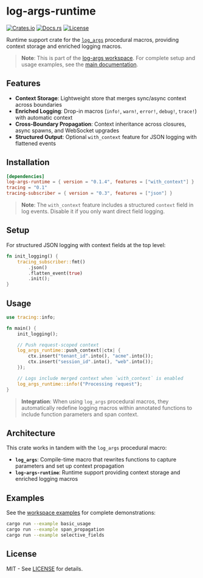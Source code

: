 # log-args-runtime

[![Crates.io](https://img.shields.io/crates/v/log-args-runtime.svg)](https://crates.io/crates/log-args-runtime)
[![Docs.rs](https://docs.rs/log-args-runtime/badge.svg)](https://docs.rs/log-args-runtime)
[![License](https://img.shields.io/badge/license-MIT-blue.svg)](https://github.com/MKJSM/log_args/blob/main/LICENSE)

Runtime support crate for the [`log_args`](../log_args/) procedural macros, providing context storage and enriched logging macros.

> **Note**: This is part of the [log-args workspace](../README.md). For complete setup and usage examples, see the [main documentation](../README.md).

## Features

- **Context Storage**: Lightweight store that merges sync/async context across boundaries
- **Enriched Logging**: Drop-in macros (`info!`, `warn!`, `error!`, `debug!`, `trace!`) with automatic context
- **Cross-Boundary Propagation**: Context inheritance across closures, async spawns, and WebSocket upgrades
- **Structured Output**: Optional `with_context` feature for JSON logging with flattened events

## Installation

```toml
[dependencies]
log-args-runtime = { version = "0.1.4", features = ["with_context"] }
tracing = "0.1"
tracing-subscriber = { version = "0.3", features = ["json"] }
```

> **Note**: The `with_context` feature includes a structured `context` field in log events. Disable it if you only want direct field logging.

## Setup

For structured JSON logging with context fields at the top level:

```rust
fn init_logging() {
    tracing_subscriber::fmt()
        .json()
        .flatten_event(true)
        .init();
}
```

## Usage

```rust
use tracing::info;

fn main() {
    init_logging();

    // Push request-scoped context
    log_args_runtime::push_context(|ctx| {
        ctx.insert("tenant_id".into(), "acme".into());
        ctx.insert("session_id".into(), "web".into());
    });

    // Logs include merged context when `with_context` is enabled
    log_args_runtime::info!("Processing request");
}
```

> **Integration**: When using `log_args` procedural macros, they automatically redefine logging macros within annotated functions to include function parameters and span context.

## Architecture

This crate works in tandem with the `log_args` procedural macro:

- **`log_args`**: Compile-time macro that rewrites functions to capture parameters and set up context propagation
- **`log-args-runtime`**: Runtime support providing context storage and enriched logging macros

## Examples

See the [workspace examples](../examples/) for complete demonstrations:

```bash
cargo run --example basic_usage
cargo run --example span_propagation
cargo run --example selective_fields
```

## License

MIT - See [LICENSE](../LICENSE) for details.
